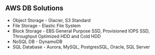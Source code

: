 AWS DB Solutions
---
* Object Storage - Glacier, S3 Standard
* File Storage - Elastic File System
* Block Storage - EBS General Purpose SSD, Provisioned IOPS SSD, Throughput Optimized HDD and Cold HDD
* NoSQL DB - DynamoDB
* SQL Database - Aurora, MySQL, PostgresSQL, Oracle, SQL Server
